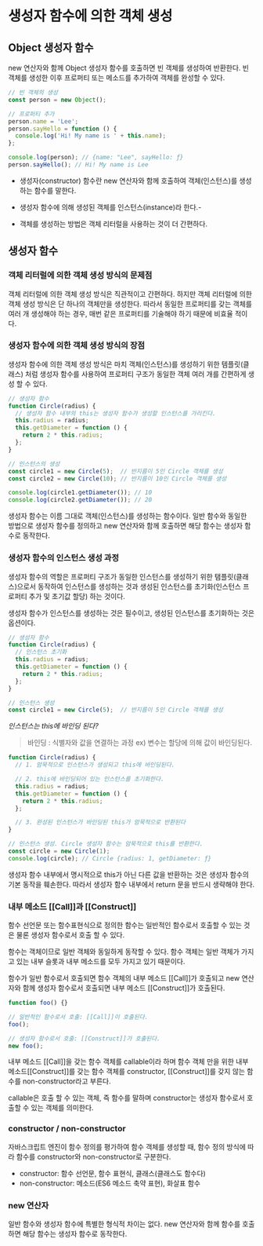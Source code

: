 # 생성자 함수에 의한 객체 생성

## Object 생성자 함수

new 연산자와 함께 Object 생성자 함수를 호출하면 빈 객체를 생성하여 반환한다. 빈 객체를 생성한 이후 프로퍼티 또는 메소드를 추가하여 객체를 완성할 수 있다.

```javascript
// 빈 객체의 생성
const person = new Object();

// 프로퍼티 추가
person.name = 'Lee';
person.sayHello = function () {
  console.log('Hi! My name is ' + this.name);
};

console.log(person); // {name: "Lee", sayHello: ƒ}
person.sayHello(); // Hi! My name is Lee
```

- 생성자(constructor) 함수란 new 연산자와 함께 호출하여 객체(인스턴스)를 생성하는 함수를 말한다.

- 생성자 함수에 의해 생성된 객체를 인스턴스(instance)라 한다.- 

- 객체를 생성하는 방법은 객체 리터럴을 사용하는 것이 더 간편하다.



## 생성자 함수

### 객체 리터럴에 의한 객체 생성 방식의 문제점

객체 리터럴에 의한 객체 생성 방식은 직관적이고 간편하다.
하지만 객체 리터럴에 의한 객체 생성 방식은 단 하나의 객체만을 생성한다.
따라서 동일한 프로퍼티를 갖는 객체를 여러 개 생성해야 하는 경우,
매번 같은 프로퍼티를 기술해야 하기 때문에 비효율 적이다.



### 생성자 함수에 의한 객체 생성 방식의 장점

생성자 함수에 의한 객체 생성 방식은 마치 객체(인스턴스)를 생성하기 위한 템플릿(클래스) 처럼 생성자 함수를 사용하여 프로퍼티 구조가 동일한 객체 여러 개를 간편하게 생성 할 수 있다.

```javascript
// 생성자 함수
function Circle(radius) {
  // 생성자 함수 내부의 this는 생성자 함수가 생성할 인스턴스를 가리킨다.
  this.radius = radius;
  this.getDiameter = function () {
    return 2 * this.radius;
  };
}

// 인스턴스의 생성
const circle1 = new Circle(5);  // 반지름이 5인 Circle 객체를 생성
const circle2 = new Circle(10); // 반지름이 10인 Circle 객체를 생성

console.log(circle1.getDiameter()); // 10
console.log(circle2.getDiameter()); // 20
```



생성자 함수는 이름 그대로 객체(인스턴스)를 생성하는 함수이다.
일반 함수와 동일한 방법으로 생성자 함수를 정의하고 
new 연산자와 함께 호출하면 해당 함수는 생성자 함수로 동작한다.



### 생성자 함수의 인스턴스 생성 과정

생성자 함수의 역할은 프로퍼티 구조가 동일한 인스턴스를 생성하기 위한
탬플릿(클래스)으로서 동작하여 인스턴스를 생성하는 것과 
생성된 인스턴스를 초기화(인스턴스 프로퍼티 추가 및 초기값 할당) 하는 것이다.

생성자 함수가 인스턴스를 생성하는 것은 필수이고, 생성된 인스턴스를 초기화하는 것은 옵션이다.

```javascript
// 생성자 함수
function Circle(radius) {
  // 인스턴스 초기화
  this.radius = radius;
  this.getDiameter = function () {
    return 2 * this.radius;
  };
}

// 인스턴스 생성
const circle1 = new Circle(5);  // 반지름이 5인 Circle 객체를 생성
```

*인스턴스는 this에 바인딩 된다?*

> 바인딩 : 식별자와 값을 연결하는 과정
> ex) 변수는 할당에 의해 값이 바인딩된다.



```javascript
function Circle(radius) {
  // 1. 암묵적으로 인스턴스가 생성되고 this에 바인딩된다.

  // 2. this에 바인딩되어 있는 인스턴스를 초기화한다.
  this.radius = radius;
  this.getDiameter = function () {
    return 2 * this.radius;
  };

  // 3. 완성된 인스턴스가 바인딩된 this가 암묵적으로 반환된다
}

// 인스턴스 생성. Circle 생성자 함수는 암묵적으로 this를 반환한다.
const circle = new Circle(1);
console.log(circle); // Circle {radius: 1, getDiameter: ƒ}
```

생성자 함수 내부에서 명시적으로 this가 아닌 다른 값을 반환하는 것은 생성자 함수의 기본 동작을 훼손한다. 따라서 생성자 함수 내부에서 return 문을 반드시 생략해야 한다.



### 내부 메소드 [[Call]]과 [[Construct]]

함수 선언문 또는 함수표현식으로 정의한 함수는 일반적인 함수로서
호출할 수 있는 것은 물론 생성자 함수로서 호출 할 수 있다.

함수는 객체이므로 일반 객체와 동일하게 동작할 수 있다. 
함수 객체는 일반 객체가 가지고 있는 내부 슬롯과 내부 메소드를 모두 가지고 있기 때문이다.

함수가 일반 함수로서 호출되면 함수 객체의 내부 메소드 [[Call]]가 호출되고 new 연산자와 함께 생성자 함수로서 호출되면 내부 메소드 [[Construct]]가 호출된다.

```javascript
function foo() {}

// 일반적인 함수로서 호출: [[Call]]이 호출된다.
foo();

// 생성자 함수로서 호출: [[Construct]]가 호출된다.
new foo();
```

내부 메소드 [[Call]]을 갖는 함수 객체를 callable이라 하며
함수 객체 만을 위한 내부 메소드[[Construct]]를 갖는 함수 객체를 
constructor, [[Construct]]를 갖지 않는 함수를 non-constructor라고 부른다.

callable은 호출 할 수 있는 객체, 즉 함수를 말하며
constructor는 생성자 함수로서 호출할 수 있는 객체를 의미한다.



### constructor  / non-constructor

자바스크립트 엔진이 함수 정의를 평가하여 함수 객체를 생성할 때,
함수 정의 방식에 따라 함수를 constructor와 non-constructor로 구분한다.

- constructor: 함수 선언문, 함수 표현식, 클래스(클래스도 함수다)
- non-constructor: 메소드(ES6 메소드 축약 표현), 화살표 함수



### new 연산자

일반 함수와 생성자 함수에 특별한 형식적 차이는 없다. new 연산자와 함께 함수를 호출하면 해당 함수는 생성자 함수로 동작한다. 